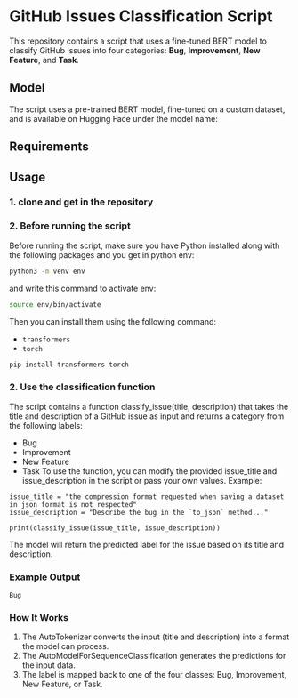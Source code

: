 # GitHub Issues Classification Script

This repository contains a script that uses a fine-tuned BERT model to classify GitHub issues into four categories: **Bug**, **Improvement**, **New Feature**, and **Task**.

## Model
The script uses a pre-trained BERT model, fine-tuned on a custom dataset, and is available on Hugging Face under the model name:


## Requirements



## Usage

### 1. clone and get in the repository
### 2. Before running the script
Before running the script, make sure you have Python installed along with the following packages and you get in python env:

```bash
python3 -m venv env
```
and write this command to activate env:

```bash
source env/bin/activate
```


Then you can install them using the following command:

- `transformers`
- `torch`

```bash
pip install transformers torch
```
### 2. Use the classification function
The script contains a function classify_issue(title, description) that takes the title and description of a GitHub issue as input and returns a category from the following labels:

- Bug
- Improvement
- New Feature
- Task
To use the function, you can modify the provided issue_title and issue_description in the script or pass your own values.
Example:
```
issue_title = "the compression format requested when saving a dataset in json format is not respected"
issue_description = "Describe the bug in the `to_json` method..."

print(classify_issue(issue_title, issue_description))
```
The model will return the predicted label for the issue based on its title and description.

### Example Output
```
Bug
```
### How It Works
1. The AutoTokenizer converts the input (title and description) into a format the model can process.
2. The AutoModelForSequenceClassification generates the predictions for the input data.
3. The label is mapped back to one of the four classes: Bug, Improvement, New Feature, or Task.



